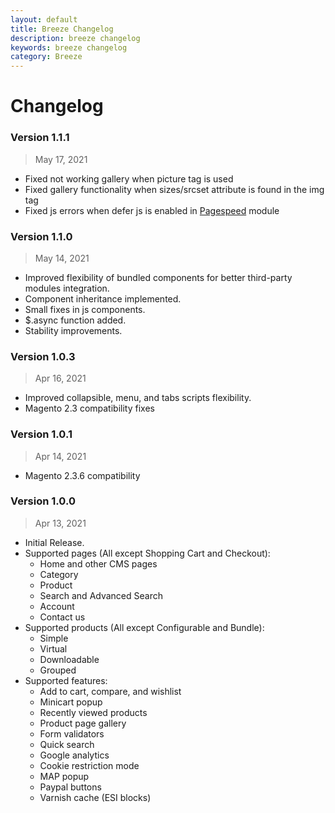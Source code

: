 ```yaml
---
layout: default
title: Breeze Changelog
description: breeze changelog
keywords: breeze changelog
category: Breeze
---
```


# Changelog

### Version 1.1.1

> May 17, 2021

 -  Fixed not working gallery when picture tag is used
 -  Fixed gallery functionality when sizes/srcset attribute is found in the img tag
 -  Fixed js errors when defer js is enabled in [Pagespeed](/m2/extensions/pagespeed/) module

### Version 1.1.0

> May 14, 2021

 -  Improved flexibility of bundled components for better third-party modules integration.
 -  Component inheritance implemented.
 -  Small fixes in js components.
 -  $.async function added.
 -  Stability improvements.

### Version 1.0.3

> Apr 16, 2021

 -  Improved collapsible, menu, and tabs scripts flexibility.
 -  Magento 2.3 compatibility fixes

### Version 1.0.1

> Apr 14, 2021

 -  Magento 2.3.6 compatibility

### Version 1.0.0

> Apr 13, 2021

 -  Initial Release.
 -  Supported pages (All except Shopping Cart and Checkout):
    - Home and other CMS pages
    - Category
    - Product
    - Search and Advanced Search
    - Account
    - Contact us
 -  Supported products (All except Configurable and Bundle):
    - Simple
    - Virtual
    - Downloadable
    - Grouped
 -  Supported features:
    - Add to cart, compare, and wishlist
    - Minicart popup
    - Recently viewed products
    - Product page gallery
    - Form validators
    - Quick search
    - Google analytics
    - Cookie restriction mode
    - MAP popup
    - Paypal buttons
    - Varnish cache (ESI blocks)
